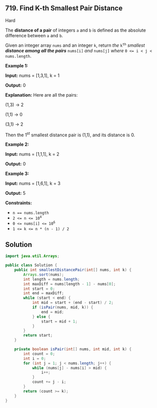 ## 719\. Find K-th Smallest Pair Distance

Hard

The **distance of a pair** of integers `a` and `b` is defined as the absolute difference between `a` and `b`.

Given an integer array `nums` and an integer `k`, return _the_ <code>k<sup>th</sup></code> _smallest **distance among all the pairs**_ `nums[i]` _and_ `nums[j]` _where_ `0 <= i < j < nums.length`.

**Example 1:**

**Input:** nums = [1,3,1], k = 1

**Output:** 0

**Explanation:** Here are all the pairs: 
    
(1,3) -> 2 

(1,1) -> 0 

(3,1) -> 2 

Then the 1<sup>st</sup> smallest distance pair is (1,1), and its distance is 0.

**Example 2:**

**Input:** nums = [1,1,1], k = 2

**Output:** 0

**Example 3:**

**Input:** nums = [1,6,1], k = 3

**Output:** 5

**Constraints:**

*   `n == nums.length`
*   <code>2 <= n <= 10<sup>4</sup></code>
*   <code>0 <= nums[i] <= 10<sup>6</sup></code>
*   `1 <= k <= n * (n - 1) / 2`

## Solution

```java
import java.util.Arrays;

public class Solution {
    public int smallestDistancePair(int[] nums, int k) {
        Arrays.sort(nums);
        int length = nums.length;
        int maxDiff = nums[length - 1] - nums[0];
        int start = 0;
        int end = maxDiff;
        while (start < end) {
            int mid = start + (end - start) / 2;
            if (isPair(nums, mid, k)) {
                end = mid;
            } else {
                start = mid + 1;
            }
        }
        return start;
    }

    private boolean isPair(int[] nums, int mid, int k) {
        int count = 0;
        int i = 0;
        for (int j = 1; j < nums.length; j++) {
            while (nums[j] - nums[i] > mid) {
                i++;
            }
            count += j - i;
        }
        return (count >= k);
    }
}
```